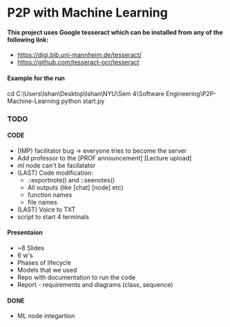 # P2P with Machine Learning
 
#### This project uses Google tesseract which can be installed from any of the following link:
- https://digi.bib.uni-mannheim.de/tesseract/
- https://github.com/tesseract-ocr/tesseract

#### Example for the run

cd C:\Users\Ishan\Desktop\Ishan\NYU\Sem 4\Software Engineering\P2P-Machine-Learning
python start.py


### TODO

#### CODE
- (IMP) facilitator bug -> everyone tries to become the server
- Add professor to the [PROF announcement] [Lecture upload]
- ml node can't be facilatator
- (LAST) Code modification:
    - ::exportnote() and ::seenotes()
    - All outputs (like [chat] [node] etc)
    - function names
    - file names
- (LAST) Voice to TXT 
- script to start 4 terminals 

#### Presentaion
- ~8 Slides
- 6 w's
- Phases of lifecycle
- Models that we used
- Repo with documentation to run the code
- Report - requirements and diagrams (class, sequence)


#### DONE
- ML node integartion

